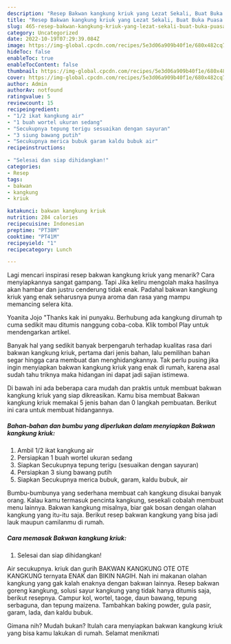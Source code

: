 ```yaml
---
description: "Resep Bakwan kangkung kriuk yang Lezat Sekali, Buat Buka Puasa Menggugah Selera"
title: "Resep Bakwan kangkung kriuk yang Lezat Sekali, Buat Buka Puasa Menggugah Selera"
slug: 465-resep-bakwan-kangkung-kriuk-yang-lezat-sekali-buat-buka-puasa-menggugah-selera
category: Uncategorized
date: 2022-10-19T07:29:39.084Z
image: https://img-global.cpcdn.com/recipes/5e3d06a909b40f1e/680x482cq70/bakwan-kangkung-kriuk-foto-resep-utama.jpg
hideToc: false
enableToc: true
enableTocContent: false
thumbnail: https://img-global.cpcdn.com/recipes/5e3d06a909b40f1e/680x482cq70/bakwan-kangkung-kriuk-foto-resep-utama.jpg
cover: https://img-global.cpcdn.com/recipes/5e3d06a909b40f1e/680x482cq70/bakwan-kangkung-kriuk-foto-resep-utama.jpg
author: Admin
authorAv: notfound
ratingvalue: 5
reviewcount: 15
recipeingredient:
- "1/2 ikat kangkung air"
- "1 buah wortel ukuran sedang"
- "Secukupnya tepung terigu sesuaikan dengan sayuran"
- "3 siung bawang putih"
- "Secukupnya merica bubuk garam kaldu bubuk air"
recipeinstructions:

- "Selesai dan siap dihidangkan!"
categories:
- Resep
tags:
- bakwan
- kangkung
- kriuk

katakunci: bakwan kangkung kriuk 
nutrition: 284 calories
recipecuisine: Indonesian
preptime: "PT38M"
cooktime: "PT41M"
recipeyield: "1"
recipecategory: Lunch

---
```



Lagi mencari inspirasi resep bakwan kangkung kriuk yang menarik? Cara menyiapkannya sangat gampang. Tapi Jika keliru mengolah maka hasilnya akan hambar dan justru cenderung tidak enak. Padahal bakwan kangkung kriuk yang enak seharusnya punya aroma dan rasa yang mampu memancing selera kita.


Yoanita Jojo &#34;Thanks kak ini punyaku. Berhubung ada kangkung dirumah tp cuma sedikit mau ditumis nanggung coba-coba. Klik tombol Play untuk mendengarkan artikel.

Banyak hal yang sedikit banyak berpengaruh terhadap kualitas rasa dari bakwan kangkung kriuk, pertama dari jenis bahan, lalu pemilihan bahan segar hingga cara membuat dan menghidangkannya. Tak perlu pusing jika ingin menyiapkan bakwan kangkung kriuk yang enak di rumah, karena asal sudah tahu triknya maka hidangan ini dapat jadi sajian istimewa.


Di bawah ini ada beberapa cara mudah dan praktis untuk membuat bakwan kangkung kriuk yang siap dikreasikan. Kamu bisa membuat Bakwan kangkung kriuk memakai 5 jenis bahan dan 0 langkah pembuatan. Berikut ini cara untuk membuat hidangannya.

<!--inarticleads1-->

##### Bahan-bahan dan bumbu yang diperlukan dalam menyiapkan Bakwan kangkung kriuk:

1. Ambil 1/2 ikat kangkung air
1. Persiapkan 1 buah wortel ukuran sedang
1. Siapkan Secukupnya tepung terigu (sesuaikan dengan sayuran)
1. Persiapkan 3 siung bawang putih
1. Siapkan Secukupnya merica bubuk, garam, kaldu bubuk, air


Bumbu-bumbunya yang sederhana membuat cah kangkung disukai banyak orang. Kalau kamu termasuk pencinta kangkung, sesekali cobalah membuat menu lainnya. Bakwan kangkung misalnya, biar gak bosan dengan olahan kangkung yang itu-itu saja. Berikut resep bakwan kangkung yang bisa jadi lauk maupun camilanmu di rumah. 

<!--inarticleads2-->

##### Cara memasak Bakwan kangkung kriuk:


1. Selesai dan siap dihidangkan!

Air secukupnya. kriuk dan gurih BAKWAN KANGKUNG OTE OTE KANGKUNG ternyata ENAK dan BIKIN NAGIH. Nah ini makanan olahan kangkung yang gak kalah enaknya dengan bakwan lainnya. Resep bakwan goreng kangkung, solusi sayur kangkung yang tidak hanya ditumis saja, berikut resepnya. Campur kol, wortel, taoge, daun bawang, tepung serbaguna, dan tepung maizena. Tambahkan baking powder, gula pasir, garam, lada, dan kaldu bubuk. 

Gimana nih? Mudah bukan? Itulah cara menyiapkan bakwan kangkung kriuk yang bisa kamu lakukan di rumah. Selamat menikmati
